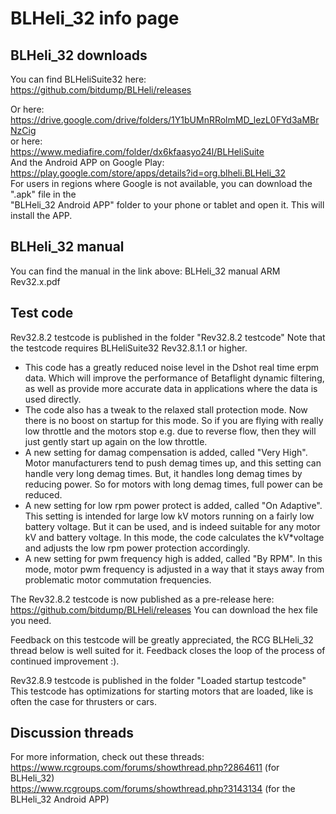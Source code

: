 # BLHeli_32 info page  

## BLHeli_32 downloads  

You can find BLHeliSuite32 here:
https://github.com/bitdump/BLHeli/releases

Or here:
https://drive.google.com/drive/folders/1Y1bUMnRRolmMD_lezL0FYd3aMBrNzCig   
or here:   
https://www.mediafire.com/folder/dx6kfaasyo24l/BLHeliSuite   
And the Android APP on Google Play:   
https://play.google.com/store/apps/details?id=org.blheli.BLHeli_32  
For users in regions where Google is not available, you can download the ".apk" file in the  
"BLHeli_32 Android APP" folder to your phone or tablet and open it. This will install the APP.  

## BLHeli_32 manual

You can find the manual in the link above: BLHeli_32 manual ARM Rev32.x.pdf

## Test code

Rev32.8.2 testcode is published in the folder "Rev32.8.2 testcode"
Note that the testcode requires BLHeliSuite32 Rev32.8.1.1 or higher. 
- This code has a greatly reduced noise level in the Dshot real time erpm data.
  Which will improve the performance of Betaflight dynamic filtering, 
  as well as provide more accurate data in applications where the data is used directly.
- The code also has a tweak to the relaxed stall protection mode.
  Now there is no boost on startup for this mode. So if you are flying with really low throttle
  and the motors stop e.g. due to reverse flow, then they will just gently start up again on the low throttle.
- A new setting for damag compensation is added, called "Very High".
  Motor manufacturers tend to push demag times up, and this setting can handle very long demag times.
  But, it handles long demag times by reducing power. So for motors with long demag times, full power can be reduced.
- A new setting for low rpm power protect is added, called "On Adaptive".
  This setting is intended for large low kV motors running on a fairly low battery voltage.
  But it can be used, and is indeed suitable for any motor kV and battery voltage.
  In this mode, the code calculates the kV*voltage and adjusts the low rpm power protection accordingly.
- A new setting for pwm frequency high is added, called "By RPM".
  In this mode, motor pwm frequency is adjusted in a way that it stays away from problematic motor commutation frequencies.

The Rev32.8.2 testcode is now published as a pre-release here: https://github.com/bitdump/BLHeli/releases
You can download the hex file you need.

Feedback on this testcode will be greatly appreciated, the RCG BLHeli_32 thread below is well suited for it.
Feedback closes the loop of the process of continued improvement :).

Rev32.8.9 testcode is published in the folder "Loaded startup testcode"
This testcode has optimizations for starting motors that are loaded, like is often the case for thrusters or cars.

## Discussion threads

For more information, check out these threads:  
https://www.rcgroups.com/forums/showthread.php?2864611 (for BLHeli_32)  
https://www.rcgroups.com/forums/showthread.php?3143134 (for the BLHeli_32 Android APP)  
